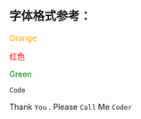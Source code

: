 ## 字体格式参考：
<span style="color:orange;">Orange</span>

<font color=#FF0000 >红色</font>

<font color="green">Green</font>

<code>Code</code>

Thank `You` . Please `Call` Me `Coder`

